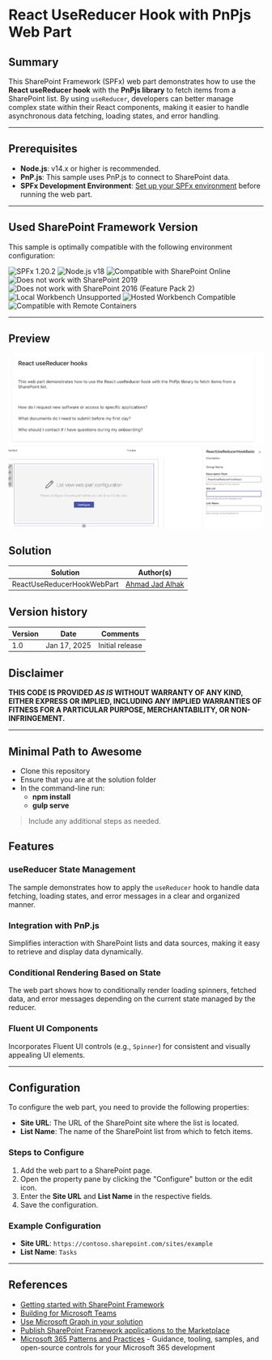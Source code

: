 # React UseReducer Hook with PnPjs Web Part

## Summary

This SharePoint Framework (SPFx) web part demonstrates how to use the **React useReducer hook** with the **PnPjs library** to fetch items from a SharePoint list. By using `useReducer`, developers can better manage complex state within their React components, making it easier to handle asynchronous data fetching, loading states, and error handling.

---

## Prerequisites

- **Node.js**: v14.x or higher is recommended.
- **PnP.js**: This sample uses PnP.js to connect to SharePoint data.
- **SPFx Development Environment**: [Set up your SPFx environment](https://docs.microsoft.com/en-us/sharepoint/dev/spfx/set-up-your-development-environment) before running the web part.

---

## Used SharePoint Framework Version

This sample is optimally compatible with the following environment configuration:

![SPFx 1.20.2](https://img.shields.io/badge/SPFx-1.20.2-green.svg)
![Node.js v18](https://img.shields.io/badge/Node.js-v18-green.svg)
![Compatible with SharePoint Online](https://img.shields.io/badge/SharePoint%20Online-Compatible-green.svg)
![Does not work with SharePoint 2019](https://img.shields.io/badge/SharePoint%20Server%202019-Incompatible-red.svg "SharePoint Server 2019 requires SPFx 1.4.1 or lower")
![Does not work with SharePoint 2016 (Feature Pack 2)](https://img.shields.io/badge/SharePoint%20Server%202016%20(Feature%20Pack%202)-Incompatible-red.svg "SharePoint Server 2016 Feature Pack 2 requires SPFx 1.1")
![Local Workbench Unsupported](https://img.shields.io/badge/Local%20Workbench-Unsupported-red.svg "Local workbench is no longer available as of SPFx 1.13 and above")
![Hosted Workbench Compatible](https://img.shields.io/badge/Hosted%20Workbench-Compatible-green.svg)
![Compatible with Remote Containers](https://img.shields.io/badge/Remote%20Containers-Compatible-green.svg)

---

## Preview

![Web Part Preview](src/webparts/reactUseReducerHookBasic/assets/preview_01.png)
![Web Part Preview](src/webparts/reactUseReducerHookBasic/assets/preview_02.png)


## Solution

| Solution                  | Author(s)                      |
|---------------------------|--------------------------------|
| ReactUseReducerHookWebPart | [Ahmad Jad Alhak](https://github.com/ahmad-jad-alhak) |

## Version history

| Version | Date       | Comments         |
|---------|------------|------------------|
| 1.0     | Jan 17, 2025 | Initial release |

## Disclaimer

**THIS CODE IS PROVIDED _AS IS_ WITHOUT WARRANTY OF ANY KIND, EITHER EXPRESS OR IMPLIED, INCLUDING ANY IMPLIED WARRANTIES OF FITNESS FOR A PARTICULAR PURPOSE, MERCHANTABILITY, OR NON-INFRINGEMENT.**

---

## Minimal Path to Awesome

- Clone this repository
- Ensure that you are at the solution folder
- In the command-line run:
  - **npm install**
  - **gulp serve**

> Include any additional steps as needed.

## Features

### useReducer State Management
The sample demonstrates how to apply the `useReducer` hook to handle data fetching, loading states, and error messages in a clear and organized manner.

### Integration with PnP.js
Simplifies interaction with SharePoint lists and data sources, making it easy to retrieve and display data dynamically.

### Conditional Rendering Based on State
The web part shows how to conditionally render loading spinners, fetched data, and error messages depending on the current state managed by the reducer.

### Fluent UI Components
Incorporates Fluent UI controls (e.g., `Spinner`) for consistent and visually appealing UI elements.

---

## Configuration

To configure the web part, you need to provide the following properties:

- **Site URL**: The URL of the SharePoint site where the list is located.
- **List Name**: The name of the SharePoint list from which to fetch items.

### Steps to Configure

1. Add the web part to a SharePoint page.
2. Open the property pane by clicking the "Configure" button or the edit icon.
3. Enter the **Site URL** and **List Name** in the respective fields.
4. Save the configuration.

### Example Configuration

- **Site URL**: `https://contoso.sharepoint.com/sites/example`
- **List Name**: `Tasks`

---


## References

- [Getting started with SharePoint Framework](https://docs.microsoft.com/en-us/sharepoint/dev/spfx/set-up-your-developer-tenant)
- [Building for Microsoft Teams](https://docs.microsoft.com/en-us/sharepoint/dev/spfx/build-for-teams-overview)
- [Use Microsoft Graph in your solution](https://docs.microsoft.com/en-us/sharepoint/dev/spfx/web-parts/get-started/using-microsoft-graph-apis)
- [Publish SharePoint Framework applications to the Marketplace](https://docs.microsoft.com/en-us/sharepoint/dev/spfx/publish-to-marketplace-overview)
- [Microsoft 365 Patterns and Practices](https://aka.ms/m365pnp) - Guidance, tooling, samples, and open-source controls for your Microsoft 365 development
